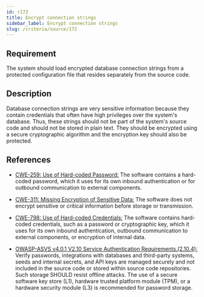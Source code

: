 ```yaml
---
id: r172
title: Encrypt connection strings
sidebar_label: Encrypt connection strings
slug: /criteria/source/172
---
```


## Requirement

The system
should load encrypted database connection strings
from a protected configuration file
that resides separately
from the source code.

## Description

Database connection strings
are very sensitive information
because they contain credentials
that often have high privileges over the system's database.
Thus,
these strings should not be part of the system's source code
and should not be stored in plain text.
They should be encrypted
using a secure cryptographic algorithm
and the encryption key should also be protected.

## References

- [CWE-259: Use of Hard-coded Password:](https://cwe.mitre.org/data/definitions/259.html)
The software contains a hard-coded password,
which it uses for its own inbound authentication
or for outbound communication to external components.

- [CWE-311: Missing Encryption of Sensitive Data:](https://cwe.mitre.org/data/definitions/259.html)
The software does not encrypt sensitive
or critical information
before storage or transmission.

- [CWE-798: Use of Hard-coded Credentials:](https://cwe.mitre.org/data/definitions/798.html)
The software contains hard-coded credentials,
such as a password or cryptographic key,
which it uses for its own inbound authentication,
outbound communication to external components,
or encryption of internal data.

- [OWASP-ASVS v4.0.1 V2.10 Service Authentication Requirements.(2.10.4):](https://owasp.org/www-project-application-security-verification-standard/)
Verify passwords, integrations with databases
and third-party systems,
seeds and internal secrets,
and API keys are managed securely
and not included in the source code
or stored within source code repositories.
Such storage SHOULD resist offline attacks.
The use of a secure software key store (L1),
hardware trusted platform module (TPM),
or a hardware security module (L3)
is recommended for password storage.
